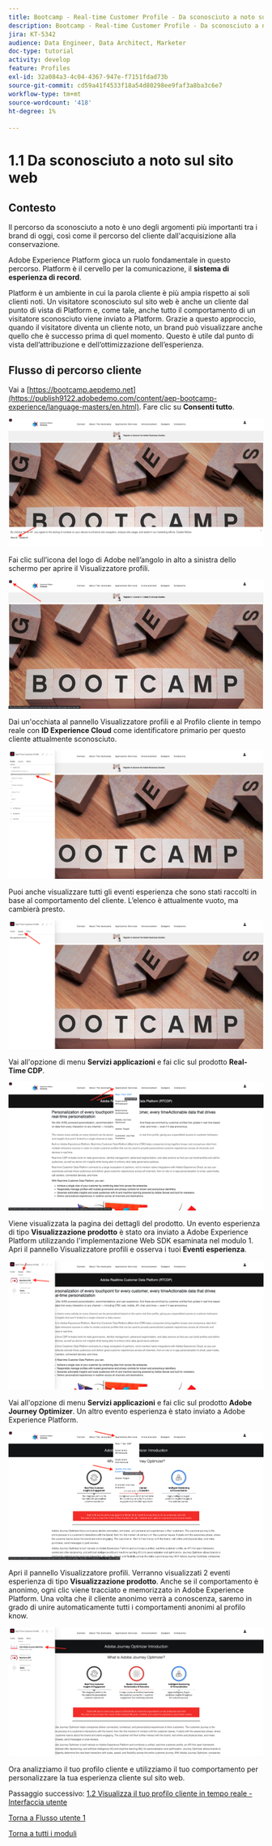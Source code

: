```yaml
---
title: Bootcamp - Real-time Customer Profile - Da sconosciuto a noto sul sito web
description: Bootcamp - Real-time Customer Profile - Da sconosciuto a noto sul sito web
jira: KT-5342
audience: Data Engineer, Data Architect, Marketer
doc-type: tutorial
activity: develop
feature: Profiles
exl-id: 32a084a3-4c04-4367-947e-f7151fdad73b
source-git-commit: cd59a41f4533f18a54d80298ee9faf3a8ba3c6e7
workflow-type: tm+mt
source-wordcount: '418'
ht-degree: 1%

---
```


# 1.1 Da sconosciuto a noto sul sito web

## Contesto

Il percorso da sconosciuto a noto è uno degli argomenti più importanti tra i brand di oggi, così come il percorso del cliente dall&#39;acquisizione alla conservazione.

Adobe Experience Platform gioca un ruolo fondamentale in questo percorso. Platform è il cervello per la comunicazione, il **sistema di esperienza di record**.

Platform è un ambiente in cui la parola cliente è più ampia rispetto ai soli clienti noti. Un visitatore sconosciuto sul sito web è anche un cliente dal punto di vista di Platform e, come tale, anche tutto il comportamento di un visitatore sconosciuto viene inviato a Platform. Grazie a questo approccio, quando il visitatore diventa un cliente noto, un brand può visualizzare anche quello che è successo prima di quel momento. Questo è utile dal punto di vista dell’attribuzione e dell’ottimizzazione dell’esperienza.

## Flusso di percorso cliente

Vai a [https://bootcamp.aepdemo.net](https://publish9122.adobedemo.com/content/aep-bootcamp-experience/language-masters/en.html). Fare clic su **Consenti tutto**.

![DSN](./images/web8.png)

Fai clic sull’icona del logo di Adobe nell’angolo in alto a sinistra dello schermo per aprire il Visualizzatore profili.

![Demo](./images/pv1.png)

Dai un&#39;occhiata al pannello Visualizzatore profili e al Profilo cliente in tempo reale con **ID Experience Cloud** come identificatore primario per questo cliente attualmente sconosciuto.

![Demo](./images/pv2.png)

Puoi anche visualizzare tutti gli eventi esperienza che sono stati raccolti in base al comportamento del cliente. L’elenco è attualmente vuoto, ma cambierà presto.

![Demo](./images/pv3.png)

Vai all&#39;opzione di menu **Servizi applicazioni** e fai clic sul prodotto **Real-Time CDP**.

![Demo](./images/pv4.png)

Viene visualizzata la pagina dei dettagli del prodotto. Un evento esperienza di tipo **Visualizzazione prodotto** è stato ora inviato a Adobe Experience Platform utilizzando l&#39;implementazione Web SDK esaminata nel modulo 1. Apri il pannello Visualizzatore profili e osserva i tuoi **Eventi esperienza**.

![Demo](./images/pv5.png)

Vai all&#39;opzione di menu **Servizi applicazioni** e fai clic sul prodotto **Adobe Journey Optimizer**. Un altro evento esperienza è stato inviato a Adobe Experience Platform.

![Demo](./images/pv7.png)

Apri il pannello Visualizzatore profili. Verranno visualizzati 2 eventi esperienza di tipo **Visualizzazione prodotto**. Anche se il comportamento è anonimo, ogni clic viene tracciato e memorizzato in Adobe Experience Platform. Una volta che il cliente anonimo verrà a conoscenza, saremo in grado di unire automaticamente tutti i comportamenti anonimi al profilo know.

![Demo](./images/pv8.png)

Ora analizziamo il tuo profilo cliente e utilizziamo il tuo comportamento per personalizzare la tua esperienza cliente sul sito web.

Passaggio successivo: [1.2 Visualizza il tuo profilo cliente in tempo reale - Interfaccia utente](./ex2.md)

[Torna a Flusso utente 1](./uc1.md)

[Torna a tutti i moduli](../../overview.md)
